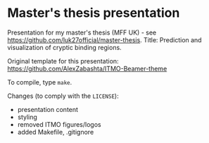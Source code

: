 # Master's thesis presentation

Presentation for my master's thesis (MFF UK) - see https://github.com/luk27official/master-thesis. Title: Prediction and visualization of cryptic binding regions.

Original template for this presentation: https://github.com/AlexZabashta/ITMO-Beamer-theme

To compile, type `make`.

Changes (to comply with the `LICENSE`):
- presentation content
- styling
- removed ITMO figures/logos
- added Makefile, .gitignore
